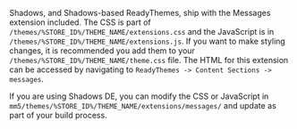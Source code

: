 Shadows, and Shadows-based ReadyThemes, ship with the Messages extension included. The CSS is part of `/themes/%STORE_ID%/THEME_NAME/extensions.css` and the JavaScript is in `/themes/%STORE_ID%/THEME_NAME/extensions.js`. If you want to make styling changes, it is recommended you add them to your `/themes/%STORE_ID%/THEME_NAME/theme.css` file. The HTML for this extension can be accessed by navigating to `ReadyThemes -> Content Sections -> messages`.

If you are using Shadows DE, you can modify the CSS or JavaScript in `mm5/themes/%STORE_ID%/THEME_NAME/extensions/messages/` and update as part of your build process.
